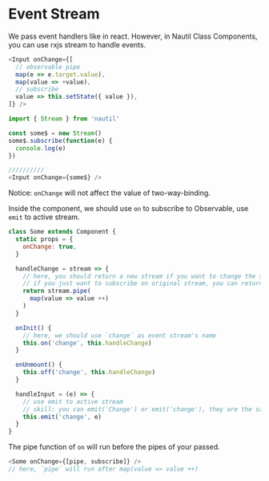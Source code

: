 # Event Stream

We pass event handlers like in react.
However, in Nautil Class Components, you can use rxjs stream to handle events.

```js
<Input onChange={[
  // observable pipe
  map(e => e.target.value),
  map(value => +value),
  // subscribe
  value => this.setState({ value }),
]} />
```

```js
import { Stream } from 'nautil'

const some$ = new Stream()
some$.subscribe(function(e) {
  console.log(e)
})

//////////
<Input onChange={some$} />
```

Notice: `onChange` will not affect the value of two-way-binding.

Inside the component, we should use `on` to subscribe to Observable, use `emit` to active stream.

```js
class Some extends Component {
  static props = {
    onChange: true,
  }

  handleChange = stream => {
    // here, you should return a new stream if you want to change the stream
    // if you just want to subscribe on original stream, you can return nothing
    return stream.pipe(
      map(value => value ++)
    )
  }

  onInit() {
    // here, we should use `change` as event stream's name
    this.on('change', this.handleChange)
  }

  onUnmount() {
    this.off('change', this.handleChange)
  }

  handleInput = (e) => {
    // use emit to active stream
    // skill: you can emit('Change') or emit('change'), they are the same
    this.emit('change', e)
  }
}
```

The pipe function of `on` will run before the pipes of your passed.

```js
<Some onChange={[pipe, subscribe]} />
// here, `pipe` will run after map(value => value ++)
```
